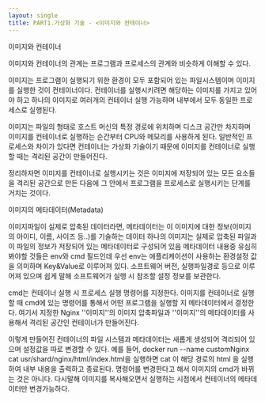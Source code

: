 ```yaml
---
layout: single
title: PART1.가상화 기술 - <이미지와 컨테이너>
---
```


이미지와 컨테이너



이미지와 컨테이너의 관계는 프로그램과 프로세스의 관계와 비슷하게 이해할 수 있다.

이미지는 프로그램이 실행되기 위한 환경이 모두 포함되어 있는 파일시스템이며 이미지를 실행한 것이 컨테이너이다.
컨테이너를 실행시키려면 해당하는 이미지를 가지고 있어야 하고 하나의 이미지로 여러개의 컨테이너 실행 가능하며 내부에서 모두
동일한 프로세스로 실행된다.

이미지는 파일의 형태로 호스트 머신의 특정 경로에 위치하며 디스크 공간만 차지하며 이미지를 컨테이너로 실행하는 순간부터
CPU와 메모리를 사용하게 된다. 
일반적인 프로세스와 차이가 있다면 컨테이너는 가상화 기술이기 때문에 이미지를 컨테이너로 실행할 때는 격리된 공간이 만들어진다.

정리하자면 이미지를 컨테이너로 실행시키는 것은 이미지에 저장되어 있는 모든 요소들을 격리된 공간으로 만든 다음에 그 안에서 프로그램을
프로세스로 실행시키는 단계를 거치는 것이다.



이미지의 메타데이터(Metadata)

이미지파일이 실제로 압축된 데이터라면, 메타데이터는 이 이미지에 대한 정보(이미지의 아이디, 이름, 사이즈 등..)를 기술하는 데이터
하나의 이미지는 실제로 압축된 파일과 이 파일의 정보가 저장되어 있는 메타데이터로 구성되어 있음
메타데이터 내용중 유심히 봐야할 것들은 env와 cmd 필드인데 우선
env는 애플리케이션이 사용하는 환경설정 값을 의미하며 Key&Value로 이루어져 있다. 소프트웨어  버전, 실행파일경로 등으로 이루어져
있으며 쉽게 말해 소프트웨어가 실행 시 참조할 설정 정보를 보관한다.

cmd는 컨테이너 실행 시 프로세스 실행 명령어를 지정한다.
이미지를 컨테이너로 실행할 때 cmd에 있는 명령어를 통해서 어떤 프로그램을 실행할 지 메타데이터에서 결정한다.
여기서 지정한 Nginx  ''이미지''의 이미지 압축파일과 ''이미지''의 메타데이터를 사용해서 격리된 공간인 컨테이너가 만들어진다.

이렇게 만들어진 컨테이너의 파일 시스템과 메타데이터는 새롭게 생성되어 격리되어 있으며 설정값을 따로 변경할 수 있다.
예를 들어, docker run --name customNginx cat usr/shard/nginx/html/index.html을 실행하면  cat 이 해당 경로의 html 을 실행하여 내부 내용을 출력하고 종료된다. 명령어를 변경한다고 해서 이미지의  cmd가 바뀌는 것은 아니다. 다시말해 이미지를 복사해오면서 실행하는 시점에서 컨테이너의 메타데이터만 변경가능하다.









